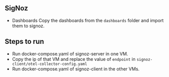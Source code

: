 ## SigNoz

* Dashboards
    Copy the dashboards from the `dashboards` folder and import them to signoz.
## Steps to run
* Run docker-compose.yaml of signoz-server in one VM.
* Copy the ip of that VM and replace the value of `endpoint` in `signoz-client/otel-collector-config.yaml`
* Run docker-compose.yaml of signoz-client in the other VMs.